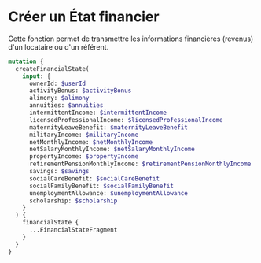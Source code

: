 # Créer un État financier

Cette fonction permet de transmettre les informations financières (revenus) d'un locataire ou d'un référent.

```graphql
mutation {
  createFinancialState(
    input: {
      ownerId: $userId
      activityBonus: $activityBonus
      alimony: $alimony
      annuities: $annuities
      intermittentIncome: $intermittentIncome
      licensedProfessionalIncome: $licensedProfessionalIncome
      maternityLeaveBenefit: $maternityLeaveBenefit
      militaryIncome: $militaryIncome
      netMonthlyIncome: $netMonthlyIncome
      netSalaryMonthlyIncome: $netSalaryMonthlyIncome
      propertyIncome: $propertyIncome
      retirementPensionMonthlyIncome: $retirementPensionMonthlyIncome
      savings: $savings
      socialCareBenefit: $socialCareBenefit
      socialFamilyBenefit: $socialFamilyBenefit
      unemploymentAllowance: $unemploymentAllowance
      scholarship: $scholarship
    }
  ) {
    financialState {
      ...FinancialStateFragment
    }
  }
}
```
